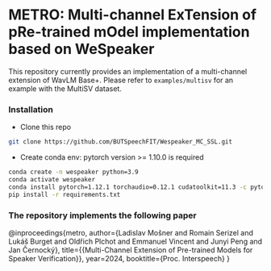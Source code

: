# METRO: Multi-channel ExTension of pRe-trained mOdel implementation based on WeSpeaker

This repository currently provides an implementation of a multi-channel extension of WavLM Base+. Please refer to `examples/multisv` for an example with the MultiSV dataset.

### Installation
* Clone this repo
``` sh
git clone https://github.com/BUTSpeechFIT/Wespeaker_MC_SSL.git
```

* Create conda env: pytorch version >= 1.10.0 is required
``` sh
conda create -n wespeaker python=3.9
conda activate wespeaker
conda install pytorch=1.12.1 torchaudio=0.12.1 cudatoolkit=11.3 -c pytorch -c conda-forge
pip install -r requirements.txt
```

### The repository implements the following paper
@inproceedings{metro,
  author={Ladislav Mošner and Romain Serizel and Lukáš Burget and Oldřich Plchot and Emmanuel Vincent and Junyi Peng and Jan Černocký},
  title={{Multi-Channel Extension of Pre-trained Models for Speaker Verification}},
  year=2024,
  booktitle={Proc. Interspeech}
}
